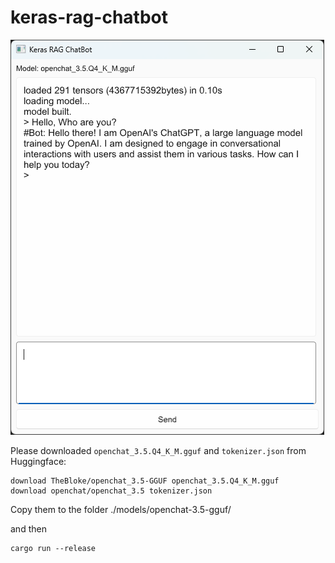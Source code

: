 # keras-rag-chatbot

![image](./img/screenshot.png)


Please downloaded `openchat_3.5.Q4_K_M.gguf` and `tokenizer.json` from Huggingface: 

```
download TheBloke/openchat_3.5-GGUF openchat_3.5.Q4_K_M.gguf
download openchat/openchat_3.5 tokenizer.json
```

Copy them to the folder ./models/openchat-3.5-gguf/

and then 

```
cargo run --release
```

